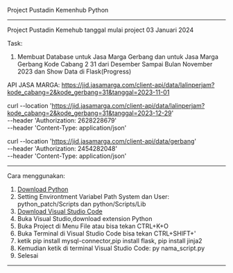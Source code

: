Project Pustadin Kemenhub Python

---------------------------------------------------------------------------------------------------------------------------------------------------------------------------------------------------------------------------------------------------------------------------------

Project Pustadin Kemehub tanggal mulai project 03 Januari 2024


Task:
1. Membuat Database untuk Jasa Marga Gerbang dan untuk Jasa  Marga Gerbang Kode Cabang 2  31 dari Desember Sampai Bulan November 2023 dan Show Data di Flask(Progress)

API JASA MARGA:
https://jid.jasamarga.com/client-api/data/lalinperjam?kode_cabang=2&kode_gerbang=31&tanggal=2023-11-01

curl --location 'https://jid.jasamarga.com/client-api/data/lalinperjam?kode_cabang=2&kode_gerbang=31&tanggal=2023-12-29' \
--header 'Authorization: 2628228679' \
--header 'Content-Type: application/json'

curl --location 'https://jid.jasamarga.com/client-api/data/gerbang' \
--header 'Authorization: 2454282048' \
--header 'Content-Type: application/json'

---------------------------------------------------------------------------------------------------------------------------------------------------------------------------------------------------------------------------------------------------------------------------------



Cara menggunakan:

1. [Download Python]("https://www.python.org/downloads/")
2. Setting Environtment Variabel Path System dan User: python_patch/Scripts dan python/Scripts/Lib
3. [Download Visual Studio Code]("https://code.visualstudio.com/download")
4. Buka Visual Studio,download extension Python
5. Buka Project di Menu File atau bisa tekan CTRL+K+O
6. Buka Terminal di Visual Studio Code bisa tekan CTRL+SHIFT+'
7. ketik pip install mysql-connector,pip install flask, pip install jinja2
8. Kemudian ketik di terminal Visual Studio Code: py nama_script.py
9. Selesai

---------------------------------------------------------------------------------------------------------------------------------------------------------------------------------------------------------------------------------------------------------------------------------



